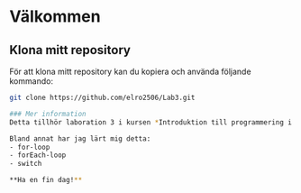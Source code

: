 # Välkommen

## Klona mitt repository
För att klona mitt repository kan du kopiera och använda följande kommando:
```bash
git clone https://github.com/elro2506/Lab3.git

### Mer information
Detta tillhör laboration 3 i kursen *Introduktion till programmering i JavaScript DT084G*

Bland annat har jag lärt mig detta:
- for-loop
- forEach-loop
- switch

**Ha en fin dag!**

